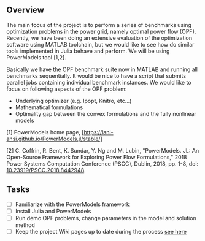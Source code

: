 ## Overview

The main focus of the project is to perform a series of benchmarks using optimization problems in the power grid, namely optimal power flow (OPF).
Recently, we have been doing an extensive evaluation of the optimization software using MATLAB toolchain, but we would like to see how do similar
tools implemented in Julia behave and perform. We will be using PowerModels tool [1,2].

Basically we have the OPF benchmark suite now in MATLAB and running all benchmarks sequentially. It would be nice to have a script that submits
parallel jobs containing individual benchmark instances. We would like to focus on following aspects of the OPF problem:
* Underlying optimizer (e.g. Ipopt, Knitro, etc...)
* Mathematical formulations
* Optimality gap between the convex formulations and the fully nonlinear models
    
[1] PowerModels home page, [https://lanl-ansi.github.io/PowerModels.jl/stable/]

[2] C. Coffrin, R. Bent, K. Sundar, Y. Ng and M. Lubin, "PowerModels. JL: An Open-Source Framework for Exploring Power Flow Formulations," 2018 Power Systems Computation Conference (PSCC), Dublin, 2018, pp. 1-8, doi: [10.23919/PSCC.2018.8442948](https://ieeexplore.ieee.org/document/8442948).

## Tasks
- [ ] Familiarize with the PowerModels framework
- [ ] Install Julia and PowerModels
- [ ] Run demo OPF problems, change parameters in the model and solution method
- [ ] Keep the project Wiki pages up to date during the process [see here](https://help.github.com/en/github/building-a-strong-community/documenting-your-project-with-wikis)
